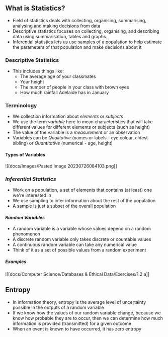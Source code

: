 ## What is Statistics?
- Field of statistics deals with collecting, organising, summarising, analysing and making decisions from data
- Descriptive statistics focuses on collecting, organising, and describing data using summarisation, tables and graphs
- Inferential statistics lets us use samples of a population to help estimate the parameters of that population and make decisions about it

### Descriptive Statistics
- This includes things like:
	- The average age of your classmates
	- Your height
	- The number of people in your class with brown eyes
	- How much rainfall Adelaide has in January

### Terminology
- We collection information about *elements* or *subjects*
- We use the term *variable* here to mean characteristics that will take different values for different elements or subjects (such as height)
- The value of the variable is a *measurement* or an observation
- Variables can be *Qualitative* (names or labels - eye colour, oldest sibling) or *Quantitative* (numerical - age, height)

#### Types of Variables

![[docs/Images/Pasted image 20230726084103.png]]

### *Inferential Statistics*
- Work on a population, a set of elements that contains (at least) one we're interested in
- We use sampling to infer information about the rest of the population
- A sample is just a subset of the overall population

#### *Random Variables*
- A random variable is a variable whose values depend on a random phenomenon
- A discrete random variable only takes discrete or countable values
- A continuous random variable can take any numerical value
- Think of it as a set of possible values from a random experiment

##### Examples

![[docs/Computer Science/Databases & Ethical Data/Exercises/1.2.a]]

## Entropy
- In information theory, entropy is the average level of uncertainty possible in the outputs of a random variable
- If we know how the values of our random variable change, because we know how probable they are to occur, then we can determine how much information is provided (transmitted) for a given outcome
- When an event is known to have occurred, it has zero entropy